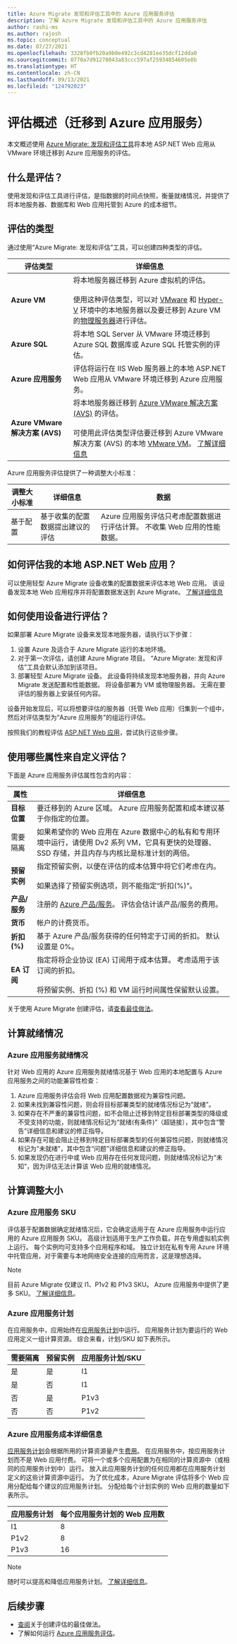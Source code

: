 ```yaml
---
title: Azure Migrate 发现和评估工具中的 Azure 应用服务评估
description: 了解 Azure Migrate 发现和评估工具中的 Azure 应用服务评估
author: rashi-ms
ms.author: rajosh
ms.topic: conceptual
ms.date: 07/27/2021
ms.openlocfilehash: 3328fb0fb20a9b0e492c3cd4281ee35dcf12dda0
ms.sourcegitcommit: 0770a7d91278043a83ccc597af25934854605e8b
ms.translationtype: HT
ms.contentlocale: zh-CN
ms.lasthandoff: 09/13/2021
ms.locfileid: "124792023"
---
```

# <a name="assessment-overview-migrate-to-azure-app-service"></a>评估概述（迁移到 Azure 应用服务）

本文概述使用 [Azure Migrate: 发现和评估工具](./migrate-services-overview.md#azure-migrate-discovery-and-assessment-tool)将本地 ASP.NET Web 应用从 VMware 环境迁移到 Azure 应用服务的评估。

## <a name="whats-an-assessment"></a>什么是评估？
使用发现和评估工具进行评估，是指数据的时间点快照，衡量就绪情况，并提供了将本地服务器、数据库和 Web 应用托管到 Azure 的成本细节。

## <a name="types-of-assessments"></a>评估的类型

通过使用“Azure Migrate: 发现和评估”工具，可以创建四种类型的评估。

**评估类型** | **详细信息**
--- | ---
**Azure VM** | 将本地服务器迁移到 Azure 虚拟机的评估。 <br/><br/> 使用这种评估类型，可以对 [VMware](how-to-set-up-appliance-vmware.md) 和 [Hyper-V](how-to-set-up-appliance-hyper-v.md) 环境中的本地服务器以及要迁移到 Azure VM 的[物理服务器](how-to-set-up-appliance-physical.md)进行评估。
**Azure SQL** | 将本地 SQL Server 从 VMware 环境迁移到 Azure SQL 数据库或 Azure SQL 托管实例的评估。
**Azure 应用服务** | 评估将运行在 IIS Web 服务器上的本地 ASP.NET Web 应用从 VMware 环境迁移到 Azure 应用服务。
**Azure VMware 解决方案 (AVS)** | 将本地服务器迁移到 [Azure VMware 解决方案 (AVS)](../azure-vmware/introduction.md) 的评估。 <br/><br/> 可使用此评估类型评估要迁移到 Azure VMware 解决方案 (AVS) 的本地 [VMware VM](how-to-set-up-appliance-vmware.md)。 [了解详细信息](concepts-azure-vmware-solution-assessment-calculation.md)

Azure 应用服务评估提供了一种调整大小标准：

**调整大小标准** | **详细信息** | **数据**
--- | --- | ---
基于配置 | 基于收集的配置数据提出建议的评估 | Azure 应用服务评估只考虑配置数据进行评估计算。 不收集 Web 应用的性能数据。

## <a name="how-do-i-assess-my-on-premises-aspnet-web-apps"></a>如何评估我的本地 ASP.NET Web 应用？

可以使用轻型 Azure Migrate 设备收集的配置数据来评估本地 Web 应用。 该设备发现本地 Web 应用程序并将配置数据发送到 Azure Migrate。 [了解详细信息](how-to-set-up-appliance-vmware.md)

## <a name="how-do-i-assess-with-the-appliance"></a>如何使用设备进行评估？

如果部署 Azure Migrate 设备来发现本地服务器，请执行以下步骤：

1. 设置 Azure 及适合于 Azure Migrate 运行的本地环境。
2. 对于第一次评估，请创建 Azure Migrate 项目。 “Azure Migrate: 发现和评估”工具会默认添加到该项目。
3. 部署轻型 Azure Migrate 设备。 此设备将持续发现本地服务器，并向 Azure Migrate 发送配置和性能数据。 将设备部署为 VM 或物理服务器。 无需在要评估的服务器上安装任何内容。

设备开始发现后，可以将想要评估的服务器（托管 Web 应用）归集到一个组中，然后对评估类型为“Azure 应用服务”的组运行评估。

按照我们的教程评估 [ASP.NET Web 应用](tutorial-assess-webapps.md)，尝试执行这些步骤。

## <a name="what-properties-are-used-to-customize-the-assessment"></a>使用哪些属性来自定义评估？

下面是 Azure 应用服务评估属性包含的内容：

**属性** | **详细信息**
--- | ---
**目标位置** | 要迁移到的 Azure 区域。 Azure 应用服务配置和成本建议基于你指定的位置。
需要隔离 | 如果希望你的 Web 应用在 Azure 数据中心的私有和专用环境中运行，请使用 Dv2 系列 VM，它具有更快的处理器、SSD 存储，并且内存与内核比是标准计划的两倍。
**预留实例** | 指定预留实例，以便在评估的成本估算中将它们考虑在内。<br/><br/> 如果选择了预留实例选项，则不能指定“折扣(%)”。
**产品/服务** | 注册的 [Azure 产品/服务](https://azure.microsoft.com/support/legal/offer-details/)。 评估会估计该产品/服务的费用。
**货币** | 帐户的计费货币。
**折扣 (%)** | 基于 Azure 产品/服务获得的任何特定于订阅的折扣。 默认设置是 0%。
**EA 订阅** | 指定将将企业协议 (EA) 订阅用于成本估算。 考虑适用于该订阅的折扣。 <br/><br/> 将预留实例、折扣 (%) 和 VM 运行时间属性保留默认设置。

关于使用 Azure Migrate 创建评估，请[查看最佳做法](best-practices-assessment.md)。

## <a name="calculate-readiness"></a>计算就绪情况

### <a name="azure-app-service-readiness"></a>Azure 应用服务就绪情况

针对 Web 应用的 Azure 应用服务就绪情况基于 Web 应用的本地配置与 Azure 应用服务之间的功能兼容性检查：

1. Azure 应用服务评估会将 Web 应用配置数据视为兼容性问题。
1. 如果未找到兼容性问题，则会将目标部署类型的就绪情况标记为“就绪”。
1. 如果存在不严重的兼容性问题，如不会阻止迁移到特定目标部署类型的降级或不受支持的功能，则就绪情况标记为“就绪(有条件)”（超链接），其中包含“警告”详细信息和建议的修正指导。
1. 如果存在可能会阻止迁移到特定目标部署类型的任何兼容性问题，则就绪情况标记为“未就绪”，其中包含“问题”详细信息和建议的修正指导。
1. 如果发现仍在进行中或 Web 应用存在任何发现问题，则就绪情况标记为“未知”，因为评估无法计算该 Web 应用的就绪情况。

## <a name="calculate-sizing"></a>计算调整大小

### <a name="azure-app-service-sku"></a>Azure 应用服务 SKU

评估基于配置数据确定就绪情况后，它会确定适用于在 Azure 应用服务中运行应用的 Azure 应用服务 SKU。
高级计划适用于生产工作负载，并在专用虚拟机实例上运行。 每个实例均可支持多个应用程序和域。 独立计划在私有专用 Azure 环境中托管应用，对于需要与本地网络安全连接的应用而言，这是理想选择。

> [!NOTE]
> 目前 Azure Migrate 仅建议 I1、P1v2 和 P1v3 SKU。 Azure 应用服务中提供了更多 SKU。 [了解详细信息](https://azure.microsoft.com/pricing/details/app-service/windows/)。

### <a name="azure-app-service-plan"></a>Azure 应用服务计划

在应用服务中，应用始终在[应用服务计划](../app-service/overview-hosting-plans.md)中运行。 应用服务计划为要运行的 Web 应用定义一组计算资源。 综合来看，计划/SKU 如下表所示。

需要隔离 | 预留实例 | 应用服务计划/SKU
--- | --- | ---
是  | 是 | I1
是  | 否  | I1
否  | 是 | P1v3
否  | 否 | P1v2

### <a name="azure-app-service-cost-details"></a>Azure 应用服务成本详细信息

[应用服务计划](../app-service/overview-hosting-plans.md)会根据所用的计算资源量产生[费用](https://azure.microsoft.com/pricing/details/app-service/windows/)。 在应用服务中，按应用服务计划而不是 Web 应用付费。 可将一个或多个应用配置为在相同的计算资源中（或相同的应用服务计划中）运行。 放入此应用服务计划的任何应用都在应用服务计划定义的这些计算资源中运行。
为了优化成本，Azure Migrate 评估将多个 Web 应用分配给每个建议的应用服务计划。 分配给每个计划实例的 Web 应用的数量如下表所示。

**应用服务计划** | 每个应用服务计划的 Web 应用数
--- | ---
I1  | 8
P1v2  | 8
P1v3  | 16

> [!NOTE]
> 随时可以提高和降低应用服务计划。 [了解详细信息](../app-service/overview-hosting-plans.md#what-if-my-app-needs-more-capabilities-or-features)。

## <a name="next-steps"></a>后续步骤
- [查阅](best-practices-assessment.md)关于创建评估的最佳做法。 
- 了解如何运行 [Azure 应用服务评估](how-to-create-azure-app-service-assessment.md)。